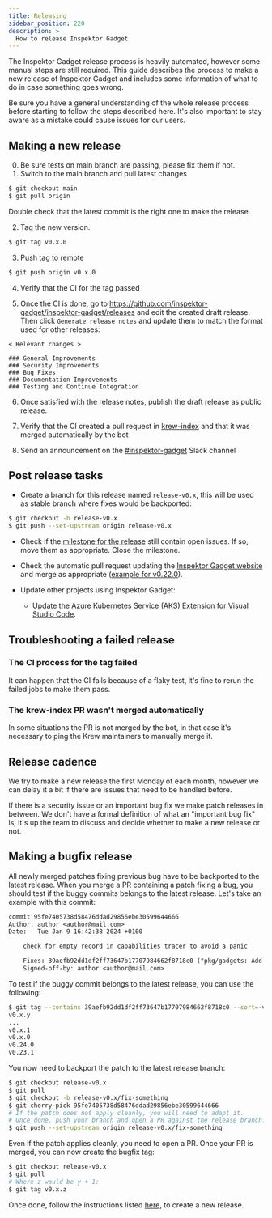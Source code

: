 ```yaml
---
title: Releasing
sidebar_position: 220
description: >
  How to release Inspektor Gadget
---
```


The Inspektor Gadget release process is heavily automated, however some manual steps are still
required. This guide describes the process to make a new release of Inspektor Gadget and includes
some information of what to do in case something goes wrong.

Be sure you have a general understanding of the whole release process before starting to follow the
steps described here. It's also important to stay aware as a mistake could cause issues for our
users.

## Making a new release

0. Be sure tests on main branch are passing, please fix them if not.
1. Switch to the main branch and pull latest changes

```bash
$ git checkout main
$ git pull origin
```

Double check that the latest commit is the right one to make the release.

2. Tag the new version.

```bash
$ git tag v0.x.0
```

3. Push tag to remote

```bash
$ git push origin v0.x.0
```

4. Verify that the CI for the tag passed

5. Once the CI is done, go to https://github.com/inspektor-gadget/inspektor-gadget/releases and edit
   the created draft release. Then click `Generate release notes` and update them to match the format used
   for other releases:

```
< Relevant changes >

### General Improvements
### Security Improvements
### Bug Fixes
### Documentation Improvements
### Testing and Continue Integration
```

6. Once satisfied with the release notes, publish the draft release as public release.

7. Verify that the CI created a pull request in
   [krew-index](https://github.com/kubernetes-sigs/krew-index/pulls) and that it was merged
   automatically by the bot

8. Send an announcement on the [#inspektor-gadget](https://kubernetes.slack.com/archives/CSYL75LF6) Slack channel

## Post release tasks

- Create a branch for this release named `release-v0.x`, this will be used as stable branch where fixes would be backported:

```bash
$ git checkout -b release-v0.x
$ git push --set-upstream origin release-v0.x
```

- Check if the [milestone for the release](https://github.com/inspektor-gadget/inspektor-gadget/milestones) still
  contain open issues. If so, move them as appropriate. Close the milestone.

- Check the automatic pull request updating the [Inspektor Gadget website](https://inspektor-gadget.io/) and merge as appropriate ([example for v0.22.0](https://github.com/inspektor-gadget/website/pull/27)).

- Update other projects using Inspektor Gadget:

  - Update the [Azure Kubernetes Service (AKS) Extension for Visual Studio Code](https://github.com/Azure/vscode-aks-tools/pull/191).

## Troubleshooting a failed release

### The CI process for the tag failed

It can happen that the CI fails because of a flaky test, it's fine to rerun the failed jobs to make
them pass.

### The krew-index PR wasn't merged automatically

In some situations the PR is not merged by the bot, in that case it's necessary to ping the
Krew maintainers to manually merge it.


## Release cadence

We try to make a new release the first Monday of each month, however we can delay it a bit if there
are issues that need to be handled before.

If there is a security issue or an important bug fix we make patch releases in between. We don't
have a formal definition of what an "important bug fix" is, it's up the team to discuss and decide
whether to make a new release or not.

## Making a bugfix release

All newly merged patches fixing previous bug have to be backported to the latest release.
When you merge a PR containing a patch fixing a bug, you should test if the buggy commits belongs to the latest release.
Let's take an example with this commit:

```patch
commit 95fe7405738d58476ddad29856ebe30599644666
Author: author <author@mail.com>
Date:   Tue Jan 9 16:42:38 2024 +0100

    check for empty record in capabilities tracer to avoid a panic

    Fixes: 39aefb92dd1df2ff73647b17707984662f8718c0 ("pkg/gadgets: Add capabilities CO-RE tracer.")
    Signed-off-by: author <author@mail.com>
```

To test if the buggy commit belongs to the latest release, you can use the following:

```bash
$ git tag --contains 39aefb92dd1df2ff73647b17707984662f8718c0 --sort=-v:refname
v0.x.y
...
v0.x.1
v0.x.0
v0.24.0
v0.23.1
```

You now need to backport the patch to the latest release branch:

```bash
$ git checkout release-v0.x
$ git pull
$ git checkout -b release-v0.x/fix-something
$ git cherry-pick 95fe7405738d58476ddad29856ebe30599644666
# If the patch does not apply cleanly, you will need to adapt it.
# Once done, push your branch and open a PR against the release branch:
$ git push --set-upstream origin release-v0.x/fix-something
```

Even if the patch applies cleanly, you need to open a PR.
Once your PR is merged, you can now create the bugfix tag:

```bash
$ git checkout release-v0.x
$ git pull
# Where z would be y + 1:
$ git tag v0.x.z
```

Once done, follow the instructions listed [here](#making-a-new-release), to create a new release.
